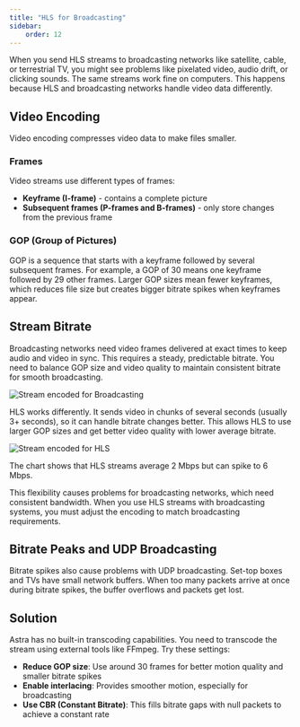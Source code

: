 ```yaml
---
title: "HLS for Broadcasting"
sidebar:
    order: 12
---
```


When you send HLS streams to broadcasting networks like satellite, cable, or terrestrial TV, you might see problems like pixelated video, audio drift, or clicking sounds. The same streams work fine on computers. This happens because HLS and broadcasting networks handle video data differently.

## Video Encoding

Video encoding compresses video data to make files smaller.

### Frames

Video streams use different types of frames:

- **Keyframe (I-frame)** - contains a complete picture
- **Subsequent frames (P-frames and B-frames)** - only store changes from the previous frame

### GOP (Group of Pictures)

GOP is a sequence that starts with a keyframe followed by several subsequent frames. For example, a GOP of 30 means one keyframe followed by 29 other frames. Larger GOP sizes mean fewer keyframes, which reduces file size but creates bigger bitrate spikes when keyframes appear.

## Stream Bitrate

Broadcasting networks need video frames delivered at exact times to keep audio and video in sync. This requires a steady, predictable bitrate. You need to balance GOP size and video quality to maintain consistent bitrate for smooth broadcasting.

![Stream encoded for Broadcasting](https://cdn.cesbo.com/help/astra/delivery/broadcasting/limitations-of-hls/broadcast.png)

HLS works differently. It sends video in chunks of several seconds (usually 3+ seconds), so it can handle bitrate changes better. This allows HLS to use larger GOP sizes and get better video quality with lower average bitrate.

![Stream encoded for HLS](https://cdn.cesbo.com/help/astra/delivery/broadcasting/limitations-of-hls/ott.png)

The chart shows that HLS streams average 2 Mbps but can spike to 6 Mbps.

This flexibility causes problems for broadcasting networks, which need consistent bandwidth. When you use HLS streams with broadcasting systems, you must adjust the encoding to match broadcasting requirements.

## Bitrate Peaks and UDP Broadcasting

Bitrate spikes also cause problems with UDP broadcasting. Set-top boxes and TVs have small network buffers. When too many packets arrive at once during bitrate spikes, the buffer overflows and packets get lost.

## Solution

Astra has no built-in transcoding capabilities. You need to transcode the stream using external tools like FFmpeg. Try these settings:

- **Reduce GOP size**: Use around 30 frames for better motion quality and smaller bitrate spikes
- **Enable interlacing**: Provides smoother motion, especially for broadcasting
- **Use CBR (Constant Bitrate)**: This fills bitrate gaps with null packets to achieve a constant rate
